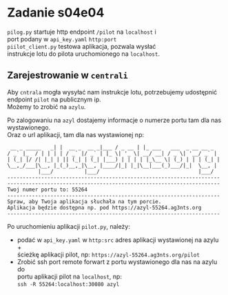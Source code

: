 # Zadanie s04e04
`pilog.py` startuje http endpoint `/pilot` na `localhost` i  
 port podany w `api_key.yaml` `http:port`  
 `piilot_client.py` testowa aplikacja, pozwala wysłać  
 instrukcje lotu do pilota uruchomionego na `localhost`.  
 
 ## Zarejestrowanie w `centrali`
 Aby `cntrala` mogła wysyłać nam instrukcje lotu, potrzebujemy udostępnić endpoint `pilot` na publicznym ip.   
 Możemy to zrobić na `azylu`.  

 Po zalogowaniu na `azyl` dostajemy informacje o numerze portu tam dla nas wystawionego.   
 Oraz o url aplikacji, tam dla nas wystawionej np:  
 ```
  __ _ _____   _| |  __ _  __ _|___ / _ __ | |_ ___   ___  _ __ __ _ 
 / _` |_  / | | | | / _` |/ _` | |_ \| '_ \| __/ __| / _ \| '__/ _` |
| (_| |/ /| |_| | || (_| | (_| |___) | | | | |_\__ \| (_) | | | (_| |
 \__,_/___|\__, |_(_)__,_|\__, |____/|_| |_|\__|___(_)___/|_|  \__, |
           |___/          |___/                                |___/ 
---------------------------------------------------------------------
---------------------------------------------------------------------
Twoj numer portu to: 55264
---------------------------------------------------------------------
Spraw, aby Twoja aplikacja słuchała na tym porcie.
Aplikacja będzie dostępna np. pod https://azyl-55264.ag3nts.org
---------------------------------------------------------------------
```

Po uruchomieniu aplikacji `pilot.py`, należy:  
 - podać w `api_key.yaml` w `http:src` adres aplikacji wystawionej na azylu +  
  ścieżkę aplikacji pilot, np: `https://azyl-55264.ag3nts.org/pilot`  
 - Zrobić ssh port remote forwart z portu wystawionego dla nas na azylu do  
 portu aplikacji pilot na `localhost`, np:  
 `ssh -R 55264:localhost:30080 azyl`  

